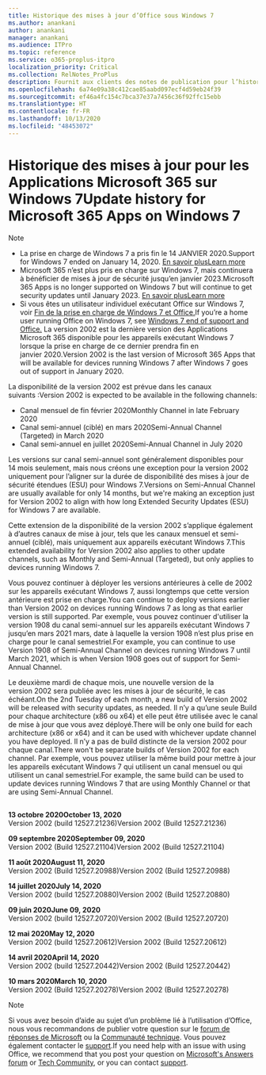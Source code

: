 ```yaml
---
title: Historique des mises à jour d’Office sous Windows 7
ms.author: anankani
author: anankani
manager: anankani
ms.audience: ITPro
ms.topic: reference
ms.service: o365-proplus-itpro
localization_priority: Critical
ms.collection: RelNotes_ProPlus
description: Fournit aux clients des notes de publication pour l’historique des mises à jour pour les Applications Microsoft 365 pour Windows 7
ms.openlocfilehash: 6a74e09a38c412cae85aabd097ecf4d59eb24f39
ms.sourcegitcommit: ef46a4fc154c7bca37e37a7456c36f92ffc15ebb
ms.translationtype: HT
ms.contentlocale: fr-FR
ms.lasthandoff: 10/13/2020
ms.locfileid: "48453072"
---
```

# <a name="update-history-for-microsoft-365-apps-on-windows-7"></a><span data-ttu-id="3e74a-103">Historique des mises à jour pour les Applications Microsoft 365 sur Windows 7</span><span class="sxs-lookup"><span data-stu-id="3e74a-103">Update history for Microsoft 365 Apps on Windows 7</span></span> 

 > [!NOTE]
>
>- <span data-ttu-id="3e74a-104">La prise en charge de Windows 7 a pris fin le 14 JANVIER 2020.</span><span class="sxs-lookup"><span data-stu-id="3e74a-104">Support for Windows 7 ended on January 14, 2020.</span></span> [<span data-ttu-id="3e74a-105">En savoir plus</span><span class="sxs-lookup"><span data-stu-id="3e74a-105">Learn more</span></span>](https://www.microsoft.com/microsoft-365/windows/end-of-windows-7-support?rtc=1)
>- <span data-ttu-id="3e74a-106">Microsoft 365 n’est plus pris en charge sur Windows 7, mais continuera à bénéficier de mises à jour de sécurité jusqu’en janvier 2023.</span><span class="sxs-lookup"><span data-stu-id="3e74a-106">Microsoft 365 Apps is no longer supported on Windows 7 but will continue to get security updates until January 2023.</span></span> [<span data-ttu-id="3e74a-107">En savoir plus</span><span class="sxs-lookup"><span data-stu-id="3e74a-107">Learn more</span></span>](https://docs.microsoft.com/DeployOffice/windows-7-support)
>- <span data-ttu-id="3e74a-108">Si vous êtes un utilisateur individuel exécutant Office sur Windows 7, voir [Fin de la prise en charge de Windows 7 et Office.](https://support.office.com/en-us/article/windows-7-end-of-support-and-office-78f20fab-b57b-44d7-8368-06a8493f3cb9?ui=en-US&rs=en-US&ad=US)</span><span class="sxs-lookup"><span data-stu-id="3e74a-108">If you’re a home user running Office on Windows 7, see [Windows 7 end of support and Office.](https://support.office.com/en-us/article/windows-7-end-of-support-and-office-78f20fab-b57b-44d7-8368-06a8493f3cb9?ui=en-US&rs=en-US&ad=US)</span></span>
<span data-ttu-id="3e74a-109">La version 2002 est la dernière version des Applications Microsoft 365 disponible pour les appareils exécutant Windows 7 lorsque la prise en charge de ce dernier prendra fin en janvier 2020.</span><span class="sxs-lookup"><span data-stu-id="3e74a-109">Version 2002 is the last version of Microsoft 365 Apps that will be available for devices running Windows 7 after Windows 7 goes out of support in January 2020.</span></span>  

<span data-ttu-id="3e74a-110">La disponibilité de la version 2002 est prévue dans les canaux suivants :</span><span class="sxs-lookup"><span data-stu-id="3e74a-110">Version 2002 is expected to be available in the following channels:</span></span>
- <span data-ttu-id="3e74a-111">Canal mensuel de fin février 2020</span><span class="sxs-lookup"><span data-stu-id="3e74a-111">Monthly Channel in late February 2020</span></span>
- <span data-ttu-id="3e74a-112">Canal semi-annuel (ciblé) en mars 2020</span><span class="sxs-lookup"><span data-stu-id="3e74a-112">Semi-Annual Channel (Targeted) in March 2020</span></span>
- <span data-ttu-id="3e74a-113">Canal semi-annuel en juillet 2020</span><span class="sxs-lookup"><span data-stu-id="3e74a-113">Semi-Annual Channel in July 2020</span></span>

<span data-ttu-id="3e74a-114">Les versions sur canal semi-annuel sont généralement disponibles pour 14 mois seulement, mais nous créons une exception pour la version 2002 uniquement pour l’aligner sur la durée de disponibilité des mises à jour de sécurité étendues (ESU) pour Windows 7.</span><span class="sxs-lookup"><span data-stu-id="3e74a-114">Versions on Semi-Annual Channel are usually available for only 14 months, but we're making an exception just for Version 2002 to align with how long Extended Security Updates (ESU) for Windows 7 are available.</span></span>

<span data-ttu-id="3e74a-115">Cette extension de la disponibilité de la version 2002 s’applique également à d’autres canaux de mise à jour, tels que les canaux mensuel et semi-annuel (ciblé), mais uniquement aux appareils exécutant Windows 7.</span><span class="sxs-lookup"><span data-stu-id="3e74a-115">This extended availability for Version 2002 also applies to other update channels, such as Monthly and Semi-Annual (Targeted), but only applies to devices running Windows 7.</span></span>

<span data-ttu-id="3e74a-116">Vous pouvez continuer à déployer les versions antérieures à celle de 2002 sur les appareils exécutant Windows 7, aussi longtemps que cette version antérieure est prise en charge.</span><span class="sxs-lookup"><span data-stu-id="3e74a-116">You can continue to deploy versions earlier than Version 2002 on devices running Windows 7 as long as that earlier version is still supported.</span></span> <span data-ttu-id="3e74a-117">Par exemple, vous pouvez continuer d'utiliser la version 1908 du canal semi-annuel sur les appareils exécutant Windows 7 jusqu’en mars 2021 mars, date à laquelle la version 1908 n’est plus prise en charge pour le canal semestriel.</span><span class="sxs-lookup"><span data-stu-id="3e74a-117">For example, you can continue to use Version 1908 of Semi-Annual Channel on devices running Windows 7 until March 2021, which is when Version 1908 goes out of support for Semi-Annual Channel.</span></span>

<span data-ttu-id="3e74a-118">Le deuxième mardi de chaque mois, une nouvelle version de la version 2002 sera publiée avec les mises à jour de sécurité, le cas échéant.</span><span class="sxs-lookup"><span data-stu-id="3e74a-118">On the 2nd Tuesday of each month, a new build of Version 2002 will be released with security updates, as needed.</span></span> <span data-ttu-id="3e74a-119">Il n’y a qu’une seule Build pour chaque architecture (x86 ou x64) et elle peut être utilisée avec le canal de mise à jour que vous avez déployé.</span><span class="sxs-lookup"><span data-stu-id="3e74a-119">There will be only one build for each architecture (x86 or x64) and it can be used with whichever update channel you have deployed.</span></span> <span data-ttu-id="3e74a-120">Il n’y a pas de build distincte de la version 2002 pour chaque canal.</span><span class="sxs-lookup"><span data-stu-id="3e74a-120">There won't be separate builds of Version 2002 for each channel.</span></span> <span data-ttu-id="3e74a-121">Par exemple, vous pouvez utiliser la même build pour mettre à jour les appareils exécutant Windows 7 qui utilisent un canal mensuel ou qui utilisent un canal semestriel.</span><span class="sxs-lookup"><span data-stu-id="3e74a-121">For example, the same build can be used to update devices running Windows 7 that are using Monthly Channel or that are using Semi-Annual Channel.</span></span>

##

[//]: # (NE PAS SUPPRIMER)

<span data-ttu-id="3e74a-123">**13 octobre 2020**</span><span class="sxs-lookup"><span data-stu-id="3e74a-123">**October 13, 2020**</span></span><br/>
<span data-ttu-id="3e74a-124">Version 2002 (build 12527.21236)</span><span class="sxs-lookup"><span data-stu-id="3e74a-124">Version 2002 (Build 12527.21236)</span></span><br/>

<span data-ttu-id="3e74a-125">**09 septembre 2020**</span><span class="sxs-lookup"><span data-stu-id="3e74a-125">**September 09, 2020**</span></span><br/>
<span data-ttu-id="3e74a-126">Version 2002 (Build 12527.21104)</span><span class="sxs-lookup"><span data-stu-id="3e74a-126">Version 2002 (Build 12527.21104)</span></span><br/>

<span data-ttu-id="3e74a-127">**11 août 2020**</span><span class="sxs-lookup"><span data-stu-id="3e74a-127">**August 11, 2020**</span></span><br/>
<span data-ttu-id="3e74a-128">Version 2002 (Build 12527.20988)</span><span class="sxs-lookup"><span data-stu-id="3e74a-128">Version 2002 (Build 12527.20988)</span></span><br/>

<span data-ttu-id="3e74a-129">**14 juillet 2020**</span><span class="sxs-lookup"><span data-stu-id="3e74a-129">**July 14, 2020**</span></span><br/>
<span data-ttu-id="3e74a-130">Version 2002 (build 12527.20880)</span><span class="sxs-lookup"><span data-stu-id="3e74a-130">Version 2002 (Build 12527.20880)</span></span><br/>

<span data-ttu-id="3e74a-131">**09 juin 2020**</span><span class="sxs-lookup"><span data-stu-id="3e74a-131">**June 09, 2020**</span></span><br/>
<span data-ttu-id="3e74a-132">Version 2002 (build 12527.20720)</span><span class="sxs-lookup"><span data-stu-id="3e74a-132">Version 2002 (Build 12527.20720)</span></span><br/>

<span data-ttu-id="3e74a-133">**12 mai 2020**</span><span class="sxs-lookup"><span data-stu-id="3e74a-133">**May 12, 2020**</span></span><br/>
<span data-ttu-id="3e74a-134">Version 2002 (build 12527.20612)</span><span class="sxs-lookup"><span data-stu-id="3e74a-134">Version 2002 (Build 12527.20612)</span></span><br/>

<span data-ttu-id="3e74a-135">**14 avril 2020**</span><span class="sxs-lookup"><span data-stu-id="3e74a-135">**April 14, 2020**</span></span><br/>
<span data-ttu-id="3e74a-136">Version 2002 (build 12527.20442)</span><span class="sxs-lookup"><span data-stu-id="3e74a-136">Version 2002 (Build 12527.20442)</span></span><br/>

<span data-ttu-id="3e74a-137">**10 mars 2020**</span><span class="sxs-lookup"><span data-stu-id="3e74a-137">**March 10, 2020**</span></span><br/>
<span data-ttu-id="3e74a-138">Version 2002 (Build 12527.20278)</span><span class="sxs-lookup"><span data-stu-id="3e74a-138">Version 2002 (Build 12527.20278)</span></span><br/>




> [!NOTE]
> <span data-ttu-id="3e74a-139">Si vous avez besoin d’aide au sujet d’un problème lié à l’utilisation d’Office, nous vous recommandons de publier votre question sur le [forum de réponses de Microsoft](https://answers.microsoft.com/) ou la [Communauté technique](https://techcommunity.microsoft.com/). Vous pouvez également contacter le [support](https://support.microsoft.com/contactus).</span><span class="sxs-lookup"><span data-stu-id="3e74a-139">If you need help with an issue with using Office, we recommend that you post your question on [Microsoft's Answers forum](https://answers.microsoft.com/) or [Tech Community](https://techcommunity.microsoft.com/), or you can contact [support](https://support.microsoft.com/contactus).</span></span>

